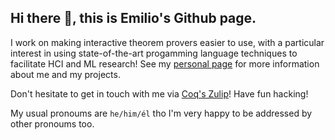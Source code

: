 ## Hi there 👋, this is Emilio's Github page.

I work on making interactive theorem provers easier to use, with a particular interest in using state-of-the-art progamming language techniques to facilitate HCI and ML research! See my [personal page](https://www.irif.fr/~gallego/) for more information about me and my projects.

Don't hesitate to get in touch with me via [Coq's Zulip](https://coq.zulipchat.com/)! Have fun hacking!

My usual pronoums are `he/him/él` tho I'm very happy to be addressed by other pronoums too.

<!--
**ejgallego/ejgallego** is a ✨ _special_ ✨ repository because its `README.md` (this file) appears on your GitHub profile.

Here are some ideas to get you started:

- 🔭 I’m currently working on ...
- 🌱 I’m currently learning ...
- 👯 I’m looking to collaborate on ...
- 🤔 I’m looking for help with ...
- 💬 Ask me about ...
- 📫 How to reach me: ...
- 😄 Pronouns: ...
- ⚡ Fun fact: ...
-->
